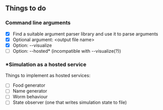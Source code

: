 ## Things to do

### Command line arguments
 * [x] Find a suitable argument parser library and use it to 
parse arguments
 * [x] Optional argument: \<output file name\>
 * [x] Option: --visualize
 * [ ] Option: --hosted\* (incompatible with --visualize(?))

### \*Simulation as a hosted service

Things to implement as hosted services:
 * [ ] Food generator
 * [ ] Name generator
 * [ ] Worm behaviour
 * [ ] State observer (one that writes simulation state to file) 